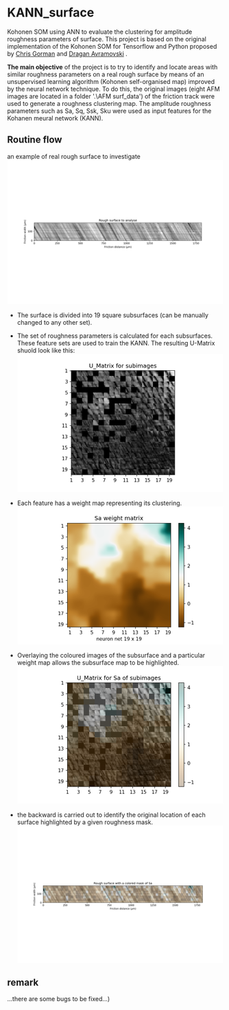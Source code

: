 # KANN_surface
Kohonen SOM using ANN to evaluate the clustering for amplitude roughness parameters of surface.
This project is based on the original implementation of the Kohonen SOM for Tensorflow and Python proposed by [Chris Gorman](https://github.com/cgorman) and [Dragan Avramovski](https://github.com/dragan-avramovski) .

**The main objective** of the project is to try to identify and locate areas with similar roughness parameters on a real rough surface by means of an unsupervised learning algorithm (Kohonen self-organised map) improved by the neural network technique.
To do this, the original images (eight AFM images are located in a folder '.\AFM surf_data\') of the friction track were used to generate a roughness clustering map. The amplitude roughness parameters such as Sa, Sq, Ssk, Sku were used as input features for the Kohanen meural network (KANN).

## Routine flow
an example of real rough surface to investigate
 ![rough surface](https://github.com/alex1kovalev/KANN_surface/blob/main/Output%20Data/Rough%20surface.png)

 * The surface is divided into 19 square subsurfaces (can be manually changed to any other set).
 * The set of roughness parameters is calculated for each subsurfaces. These feature sets are used to train the KANN. The resulting U-Matrix shuold look like this: ![U-Matrix](https://github.com/alex1kovalev/KANN_surface/blob/main/Output%20Data/U_Matrix%20for%20subimages.png)
 * Each feature has a weight map representing its clustering.![Sa weight matrix](https://github.com/alex1kovalev/KANN_surface/blob/main/Output%20Data/Sa%20weight%20matrix.png) 

* Overlaying the coloured images of the subsurface and a particular weight map allows the subsurface map to be highlighted.![Sa & subsurfaces](https://github.com/alex1kovalev/KANN_surface/blob/main/Output%20Data/U_Matrix%20for%20Sa%20of%20subimages.png)
* the backward is carried out to identify the original location of each surface highlighted by a given roughness mask.![Surface & mask](https://github.com/alex1kovalev/KANN_surface/blob/main/Output%20Data/Rough%20surface%20with%20a%20colored%20mask%20of%20Sa.png)

## remark
...there are some bugs to be fixed...)
